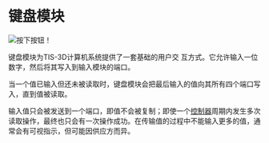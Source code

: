 # 键盘模块
![按下按钮！](item:tis3d:keypad_module)

键盘模块为TIS-3D计算机系统提供了一套基础的用户交 互方式。它允许输入一位数字，然后将其写入到输入模块的端口。

当一个值已输入但还未被读取时，键盘模块会把最后输入的值向其所有四个端口写入，直到值被读取。

输入值只会被发送到一个端口，即值不会被复制；即使一个[控制器](../block/controller.md)周期内发生多次读取操作，最终也只会有一次操作成功。在传输值的过程中不能输入更多的值，通常会有可视指示，但可能因供应方而异。
